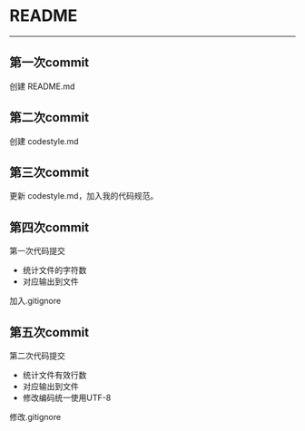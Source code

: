 # README
---

## 第一次commit
创建 README.md

## 第二次commit
创建 codestyle.md

## 第三次commit
更新 codestyle.md，加入我的代码规范。

## 第四次commit
第一次代码提交

 - 统计文件的字符数
 - 对应输出到文件

加入.gitignore

## 第五次commit
第二次代码提交

 - 统计文件有效行数
 - 对应输出到文件
 - 修改编码统一使用UTF-8

修改.gitignore

 
  
